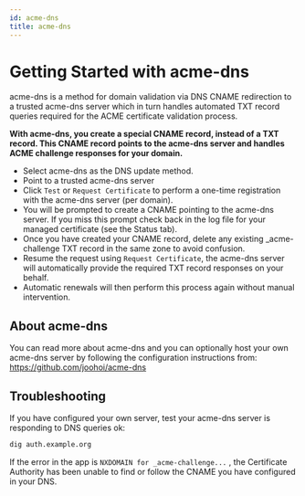 ```yaml
---
id: acme-dns
title: acme-dns
---
```


# Getting Started with acme-dns
acme-dns is a method for domain validation via DNS CNAME redirection to a trusted acme-dns server which in turn handles automated TXT record queries required for the ACME certificate validation process.

**With acme-dns, you create a special CNAME record, instead of a TXT record. This CNAME record points to the acme-dns server and handles ACME challenge responses for your domain.**


- Select acme-dns as the DNS update method.
- Point to a trusted acme-dns server
- Click `Test` or `Request Certificate` to perform a one-time registration with the acme-dns server (per domain).
- You will be prompted to create a CNAME pointing to the acme-dns server. If you miss this prompt check back in the log file for your managed certificate (see the Status tab).
- Once you have created your CNAME record, delete any existing _acme-challenge TXT record in the same zone to avoid confusion.
- Resume the request using `Request Certificate`, the acme-dns server will automatically provide the required TXT record responses on your behalf.
- Automatic renewals will then perform this process again without manual intervention.

## About acme-dns
You can read more about acme-dns and you can optionally host your own acme-dns server by following the configuration instructions from:
https://github.com/joohoi/acme-dns


## Troubleshooting
If you have configured your own server, test your acme-dns server is responding to DNS queries ok:

```bash
dig auth.example.org
```

If the error in the app is `NXDOMAIN for _acme-challenge...` , the Certificate Authority has been unable to find or follow the CNAME you have configured in your DNS.

    
